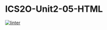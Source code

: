 # ICS2O-Unit2-05-HTML
[![linter](https://github.com/Alvin-Ding11/ICS2O-Unit2-05-HTML/workflows/linter/badge.svg)](https://github.com/marketplace/actions/super-linter)
